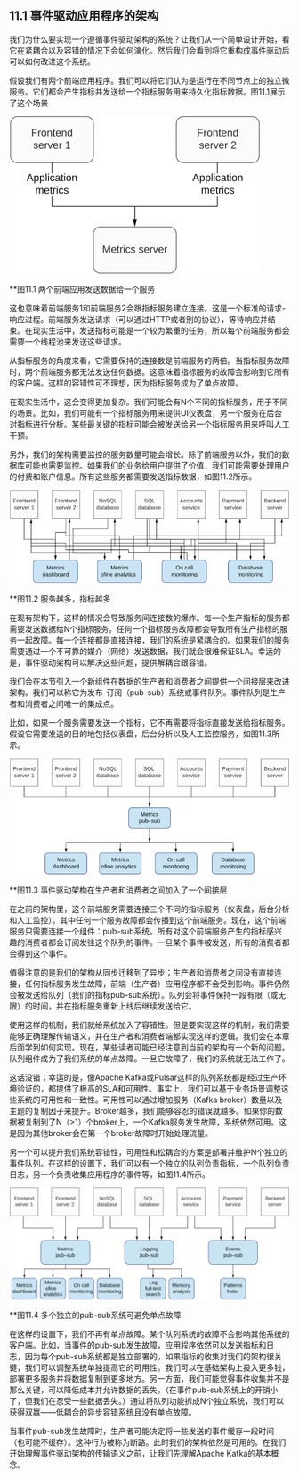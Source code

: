 ## 11.1 事件驱动应用程序的架构

我们为什么要实现一个遵循事件驱动架构的系统？让我们从一个简单设计开始，看它在紧耦合以及容错的情况下会如何演化。然后我们会看到将它重构成事件驱动后可以如何改进这个系统。

假设我们有两个前端应用程序。我们可以将它们认为是运行在不同节点上的独立微服务。它们都会产生指标并发送给一个指标服务用来持久化指标数据。图11.1展示了这个场景

![11.1](11-1.svg)

**图11.1 两个前端应用发送数据给一个服务

这也意味着前端服务1和前端服务2会跟指标服务建立连接。这是一个标准的请求-响应过程。前端服务发送请求（可以通过HTTP或者别的协议），等待响应并结束。在现实生活中，发送指标可能是一个较为繁重的任务，所以每个前端服务都会需要一个线程池来发送这些请求。

从指标服务的角度来看，它需要保持的连接数是前端服务的两倍。当指标服务故障时，两个前端服务都无法发送任何数据。这意味着指标服务的故障会影响到它所有的客户端。这样的容错性可不理想，因为指标服务成为了单点故障。

在现实生活中，这会变得更加复杂。我们可能会有N个不同的指标服务，用于不同的场景。比如，我们可能有一个指标服务用来提供UI仪表盘，另一个服务在后台对指标进行分析。某些最关键的指标可能会被发送给另一个指标服务用来呼叫人工干预。

另外，我们的架构需要监控的服务数量可能会增长。除了前端服务以外，我们的数据库可能也需要监控。如果我们的业务给用户提供了价值，我们可能需要处理用户的付费和账户信息。所有这些服务都需要发送指标数据，如图11.2所示。

![11.2](11-2.svg)

**图11.2 服务越多，指标越多

在现有架构下，这样的情况会导致服务间连接数的爆炸。每一个生产指标的服务都需要发送数据给N个指标服务。任何一个指标服务故障都会导致所有生产指标的服务一起故障。每一个连接都是直接连接，我们的系统是紧耦合的。如果我们的服务需要通过一个不可靠的媒介（网络）发送数据，我们就会很难保证SLA。幸运的是，事件驱动架构可以解决这些问题，提供解耦合跟容错。

我们会在本节引入一个新组件在数据的生产者和消费者之间提供一个间接层来改进架构。我们可以称它为发布-订阅（pub-sub）系统或事件队列。事件队列是生产者和消费者之间唯一的集成点。

比如，如果一个服务需要发送一个指标，它不再需要将指标直接发送给指标服务。假设它需要发送的目的地包括仪表盘，后台分析以及人工监控服务，如图11.3所示。

![11.3](11-3.svg)

**图11.3 事件驱动架构在生产者和消费者之间加入了一个间接层

在之前的架构里，这个前端服务需要连接三个不同的指标服务（仪表盘，后台分析和人工监控）。其中任何一个服务故障都会传播到这个前端服务。现在，这个前端服务只需要连接一个组件：pub-sub系统。所有对这个前端服务产生的指标感兴趣的消费者都会订阅发往这个队列的事件。一旦某个事件被发送，所有的消费者都会得到这个事件。

值得注意的是我们的架构从同步迁移到了异步；生产者和消费者之间没有直接连接，任何指标服务发生故障，前端（生产者）应用程序都不会受到影响。事件仍然会被发送给队列（我们的指标pub-sub系统）。队列会将事件保持一段有限（或无限）的时间，并在指标服务重新上线后继续发送给它。

使用这样的机制，我们就给系统加入了容错性。但是要实现这样的机制，我们需要能够正确理解传输语义，并在生产者和消费者端都实现这样的逻辑。我们会在本章后面学到如何实现。现在，某些读者可能已经注意到当前的架构有一个新的问题。队列组件成为了我们系统的单点故障。一旦它故障了，我们的系统就无法工作了。

这话没错；幸运的是，像Apache Kafka或Pulsar这样的队列系统都是经过生产环境验证的，都提供了极高的SLA和可用性。事实上，我们可以基于业务场景调整这些系统的可用性和一致性。可用性可以通过增加服务（Kafka broker）数量以及主题的复制因子来提升。Broker越多，我们能够容忍的错误就越多。如果你的数据被复制到了N（>1）个broker上，一个Kafka服务发生故障，系统依然可用。这是因为其他broker会在第一个broker故障时开始处理流量。

另一个可以提升我们系统容错性，可用性和松耦合的方案是部署并维护N个独立的事件队列。在这样的设置下，我们可以有一个独立的队列负责指标，一个队列负责日志，另一个负责收集应用程序的事件等，如图11.4所示。

![11.4](11-4.svg)

**图11.4 多个独立的pub-sub系统可避免单点故障

在这样的设置下，我们不再有单点故障。某个队列系统的故障不会影响其他系统的客户端。比如，当事件的pub-sub发生故障，应用程序依然可以发送指标和日志，因为每个pub-sub系统都是独立部署的。如果指标的收集对我们的架构很关键，我们可以调整系统单独提高它的可用性。我们可以在基础架构上投入更多钱，部署更多服务并将数据复制到更多地方。另一方面，我们可能觉得事件收集并不是那么关键，可以降低成本并允许数据的丢失。（在事件pub-sub系统上的开销小了，但我们在忍受一些数据丢失。）通过将队列功能拆成N个独立系统，我们可以获得双赢——低耦合的异步容错系统且没有单点故障。

当事件pub-sub发生故障时，生产者可能决定将一些发送的事件缓存一段时间（也可能不缓存）。这种行为被称为断路。此时我们的架构依然是可用的。在我们开始理解事件驱动架构的传输语义之前，让我们先理解Apache Kafka的基本概念。